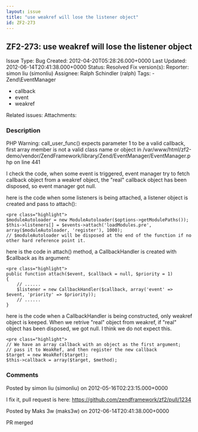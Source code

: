 ```yaml
---
layout: issue
title: "use weakref will lose the listener object"
id: ZF2-273
---
```


ZF2-273: use weakref will lose the listener object
--------------------------------------------------

 Issue Type: Bug Created: 2012-04-20T05:28:26.000+0000 Last Updated: 2012-06-14T20:41:38.000+0000 Status: Resolved Fix version(s): 
 Reporter:  simon liu (simonliu)  Assignee:  Ralph Schindler (ralph)  Tags: - Zend\\EventManager
- callback
- event
- weakref
 
 Related issues: 
 Attachments: 
### Description

PHP Warning: call\_user\_func() expects parameter 1 to be a valid callback, first array member is not a valid class name or object in /var/www/html/zf2-demo/vendor/ZendFramework/library/Zend/EventManager/EventManager.php on line 441

I check the code, when some event is triggered, event manager try to fetch callback object from a weakref object, the "real" callback object has been disposed, so event manager got null.

here is the code when some listeners is being attached, a listener object is created and pass to attach():

 
    <pre class="highlight">
    $moduleAutoloader = new ModuleAutoloader($options->getModulePaths());
    $this->listeners[] = $events->attach('loadModules.pre', array($moduleAutoloader, 'register'), 1000);
    // $moduleAutoloader will be disposed at the end of the function if no other hard reference point it.


here is the code in attach() method, a CallbackHandler is created with $callback as its argument:

 
    <pre class="highlight">
    public function attach($event, $callback = null, $priority = 1)
    {
        // ......
        $listener = new CallbackHandler($callback, array('event' => $event, 'priority' => $priority));
        // ......
    }


here is the code when a CallbackHandler is being constructed, only weakref object is keeped. When we retrive "real" object from weakref, if "real" object has been disposed, we got null. I think we do not expect this.

 
    <pre class="highlight">
    // We have an array callback with an object as the first argument;
    // pass it to WeakRef, and then register the new callback
    $target = new WeakRef($target);
    $this->callback = array($target, $method);


 

 

### Comments

Posted by simon liu (simonliu) on 2012-05-16T02:23:15.000+0000

I fix it, pull request is here: <https://github.com/zendframework/zf2/pull/1234>

 

 

Posted by Maks 3w (maks3w) on 2012-06-14T20:41:38.000+0000

PR merged

 

 